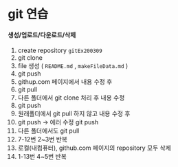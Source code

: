 # git 연습

#### 생성/업로드/다운로드/삭제 

1. create repository `gitEx200309`
2. git clone
3. file 생성 ( `README.md` ,  `makeFileData.md` )
4. git push
5. githup.com 페이지에서 내용 수정 후
6. git pull
7. 다른 폴더에서 git clone 처리 후 내용 수정
8. git push
9. 원래폴더에서 git pull 하지 않고 내용 수정 후
10. git push -> 에러 수정 git push
11. 다른 폴더에서도 git pull
12. 7-12번 2~3번 반복
13. 로컬(내컴퓨터), github.com 페이지의 repository 모두 삭제
14. 1-13번 4~5번 반복